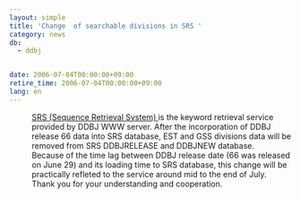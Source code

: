 ```yaml
---
layout: simple
title: 'Change  of searchable divisions in SRS '
category: news
db:
  - ddbj


date: 2006-07-04T00:00:00+09:00
retire_time: 2006-07-04T00:00:00+09:00
lang: en
---
```


<dd><a href="http://srs.ddbj.nig.ac.jp/top-j.html">SRS (Sequence Retrieval System) </a> is the keyword retrieval service provided by DDBJ WWW server. After the incorporation of DDBJ release 66 data into SRS database, EST and GSS divisions data will be removed from SRS DDBJRELEASE and DDBJNEW database.
<dd>Because of the time lag between DDBJ release date (66 was released on June 29) and its loading time to SRS database, this change will be practically refleted to the service around mid to the end of July.
<dd>Thank you for your understanding and cooperation.</dd>
</dd>
</dd>
